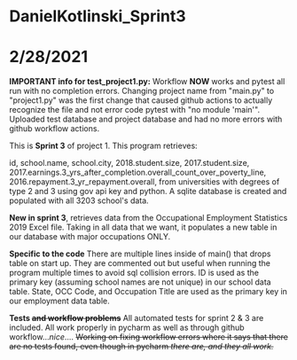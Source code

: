 # DanielKotlinski_Sprint3
# 2/28/2021

**IMPORTANT info for test_project1.py:**
Workflow **NOW** works and pytest all run with no completion errors. Changing project name from "main.py" to "project1.py" was the first change
that caused github actions to actually recognize the file and not error code pytest with "no module 'main'". Uploaded test database and project database
and had no more errors with github workflow actions.

This is **Sprint 3** of project 1. This program retrieves: 

id, school.name, school.city, 2018.student.size, 2017.student.size, 2017.earnings.3_yrs_after_completion.overall_count_over_poverty_line,
2016.repayment.3_yr_repayment.overall, from universities with degrees of type 2 and 3 using gov api key
and python. A sqlite database is created and populated with all 3203 school's data.

**New in sprint 3**, retrieves data from the Occupational Employment Statistics 2019 Excel file.
Taking in all data that we want, it populates a new table in our database with major occupations ONLY.

**Specific to the code**
There are multiple lines inside of main() that drops table on start up. They are commented out but useful when running the program multiple times to avoid sql collision errors. 
ID is used as the primary key (assuming school names are not unique) in our school data table.
State, OCC Code, and Occupation Title are used as the primary key in our employment data table.

**Tests ~~and workflow problems~~**
All automated tests for sprint 2 & 3 are included. All work properly in pycharm as well as
through github workflow..._nice_.... ~~Working on fixing workflow errors where it says that there are no tests found,
even though in pycharm
_there are, and they all work._~~


